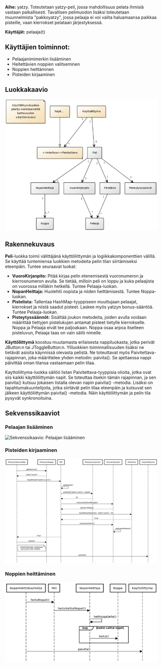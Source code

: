 __Aihe:__ yatzy. Toteutetaan yatzy-peli, jossa mahdollisuus pelata ihmisiä vastaan paikallisesti. Tavallisen pelimuodon lisäksi toteutetaan muunnelmista "pakkoyatzy", jossa pelaaja ei voi valita haluamaansa paikkaa pisteille, vaan kierrokset pelataan järjestyksessä.

__Käyttäjät:__ pelaaja(t)

## Käyttäjien toiminnot:
- Pelaajanimimerkin lisääminen
- Heitettävien noppien valitseminen
- Noppien heittäminen
- Pisteiden kirjaaminen

## Luokkakaavio
![Luokkakaavio](kaavio.png)

## Rakennekuvaus
__Peli__-luokka toimii välittäjänä käyttöliittymän ja logiikkakomponenttien välillä. Se käyttää tuntemiensa luokkien metodeita pelin tilan siirtämiseksi eteenpäin. Tuntee seuraavat luokat:
- __VuoroKirjanpito:__ Pitää kirjaa pelin etenemisestä vuoronumeron ja kierrosnumeron avulla. Se tietää, milloin peli on loppu ja kuka pelaajista on vuorossa milläkin hetkellä. Tuntee Pelaaja-luokan.
- __NopanHeittaja:__ Huolehtii nopista ja niiden heittämisestä. Tuntee Noppa-luokan.
- __Pistelista:__ Tallentaa HashMap-tyyppiseen muuttujaan pelaajat, kierrokset ja niistä saadut pisteet. Laskee myös yatzyn bonus-sääntöä. Tuntee Pelaaja-luokan.
- __Pisteytyssäännöt:__ Sisältää joukon metodeita, joiden avulla voidaan määrittää tiettyjen pistelukujen antamat pisteet tietylle kierrokselle.
Noppa ja Pelaaja eivät tee paljoakaan. Noppa osaa arpoa itselleen pisteluvun, Pelaaja taas on vain säilö nimelle.

__Käyttöliittymä__ koostuu muutamasta erilaisesta nappiluokasta, jotka perivät JButton:n tai JToggleButton:n. Yliluokkien toiminnallisuuden lisäksi ne tietävät asioita käynnissä olevasta pelistä. Ne toteuttavat myös Paivitettava-rajapinnan, joka määrittelee yhden metodin: paivita(). Se ajettaessa nappi päivittää oman tilansa vastaamaan pelin tilaa.

Kayttoliittyma-luokka säilöö listan Paivitettava-tyyppisia olioita, jotka ovat siis kaikki käyttöliittymän napit. Se toteuttaa itsekin tämän rajapinnan, ja sen paivita() kutsuu jokaisen listalla olevan napin paivita() -metodia.
Lisäksi on tapahtumakuuntelijoita, jotka siirtävät pelin tilaa eteenpäin ja kutsuvat sen jälkeen käyttöliittymän paivita() -metodia. Näin käyttöliittymän ja pelin tila pysyvät synkronoituina.

## Sekvenssikaaviot

### Pelaajan lisääminen

![Sekvenssikaavio: Pelaajan lisääminen](sekvenssi_pelaajan_lisäys.png)

### Pisteiden kirjaaminen

![Sekvenssikaavio: Pisteiden kirjaaminen](sekvenssi_pisteiden_kirjaus.png)

### Noppien heittäminen

![Sekvenssikaavio: Noppien heittäminen](sekvenssi_nopan_heitto.png)
